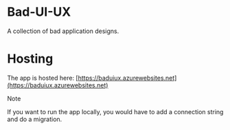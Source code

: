 # Bad-UI-UX
A collection of bad application designs.

# Hosting
The app is hosted here: [https://baduiux.azurewebsites.net](https://baduiux.azurewebsites.net)
> [!NOTE]
> If you want to run the app locally, you would have to add a connection string and do a migration.
